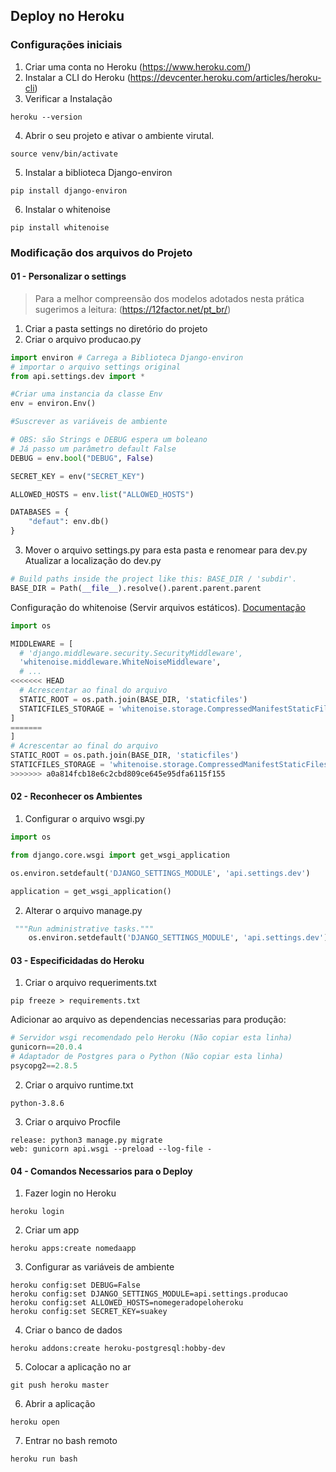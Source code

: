 ## Deploy no Heroku

### Configurações iniciais
1. Criar uma conta no Heroku (https://www.heroku.com/)
2. Instalar a CLI do Heroku (https://devcenter.heroku.com/articles/heroku-cli)
3. Verificar a Instalação
```
heroku --version
```
4. Abrir o seu projeto e ativar o ambiente virutal.
```
source venv/bin/activate
```
5. Instalar a biblioteca  Django-environ
```
pip install django-environ
```
6. Instalar o whitenoise
```
pip install whitenoise
```


### Modificação dos arquivos do Projeto

#### 01 - Personalizar o settings
> Para a melhor compreensão dos modelos adotados nesta prática sugerimos a leitura:
(https://12factor.net/pt_br/)
1. Criar a pasta settings no  diretório do projeto
2. Criar o arquivo producao.py
``` python
import environ # Carrega a Biblioteca Django-environ
# importar o arquivo settings original
from api.settings.dev import *

#Criar uma instancia da classe Env
env = environ.Env()

#Suscrever as variáveis de ambiente

# OBS: são Strings e DEBUG espera um boleano
# Já passo um parâmetro default False
DEBUG = env.bool("DEBUG", False) 

SECRET_KEY = env("SECRET_KEY")

ALLOWED_HOSTS = env.list("ALLOWED_HOSTS")

DATABASES = {
    "defaut": env.db()
}

```
3. Mover o arquivo settings.py para esta pasta e renomear para dev.py
Atualizar a localização do dev.py
``` python
# Build paths inside the project like this: BASE_DIR / 'subdir'.
BASE_DIR = Path(__file__).resolve().parent.parent.parent
```
Configuração do whitenoise (Servir arquivos estáticos). [Documentação](http://whitenoise.evans.io/en/stable/)
``` python 
import os

MIDDLEWARE = [
  # 'django.middleware.security.SecurityMiddleware',
  'whitenoise.middleware.WhiteNoiseMiddleware',
  # ...
<<<<<<< HEAD
  # Acrescentar ao final do arquivo
  STATIC_ROOT = os.path.join(BASE_DIR, 'staticfiles')
  STATICFILES_STORAGE = 'whitenoise.storage.CompressedManifestStaticFilesStorage'
]
=======
]
# Acrescentar ao final do arquivo
STATIC_ROOT = os.path.join(BASE_DIR, 'staticfiles')
STATICFILES_STORAGE = 'whitenoise.storage.CompressedManifestStaticFilesStorage'
>>>>>>> a0a814fcb18e6c2cbd809ce645e95dfa6115f155
```

#### 02 - Reconhecer os Ambientes

1. Configurar o arquivo wsgi.py
```python
import os

from django.core.wsgi import get_wsgi_application

os.environ.setdefault('DJANGO_SETTINGS_MODULE', 'api.settings.dev')

application = get_wsgi_application()
```
2. Alterar o arquivo manage.py
``` python
 """Run administrative tasks."""
    os.environ.setdefault('DJANGO_SETTINGS_MODULE', 'api.settings.dev')
```

#### 03 - Especificidadas do Heroku
1. Criar o arquivo requeriments.txt
```
pip freeze > requirements.txt
```
Adicionar ao arquivo as dependencias necessarias para produção:
``` python 
# Servidor wsgi recomendado pelo Heroku (Não copiar esta linha)
gunicorn==20.0.4
# Adaptador de Postgres para o Python (Não copiar esta linha)
psycopg2==2.8.5 

```
2. Criar o arquivo runtime.txt
```
python-3.8.6
```
3. Criar o arquivo Procfile
```
release: python3 manage.py migrate
web: gunicorn api.wsgi --preload --log-file -
```
#### 04 - Comandos Necessarios para o Deploy
1. Fazer login no Heroku
```
heroku login
```
2. Criar um app 
```
heroku apps:create nomedaapp
```
3. Configurar as variáveis de ambiente
```
heroku config:set DEBUG=False
heroku config:set DJANGO_SETTINGS_MODULE=api.settings.producao
heroku config:set ALLOWED_HOSTS=nomegeradopeloheroku
heroku config:set SECRET_KEY=suakey

```
4. Criar o banco de dados
```
heroku addons:create heroku-postgresql:hobby-dev
```
5. Colocar a aplicação no ar
```
git push heroku master
```
6. Abrir a aplicação
```
heroku open
```
7. Entrar no bash remoto
```
heroku run bash
```